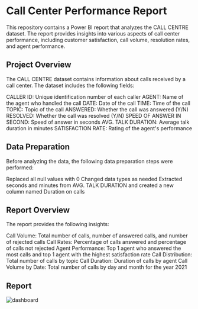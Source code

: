 # Call Center Performance Report 


This repository contains a Power BI report that analyzes the CALL CENTRE dataset. The report provides insights into various aspects of call center performance, including customer satisfaction, call volume, resolution rates, and agent performance.

## Project Overview

The CALL CENTRE dataset contains information about calls received by a call center. The dataset includes the following fields:

CALLER ID: Unique identification number of each caller
AGENT: Name of the agent who handled the call
DATE: Date of the call
TIME: Time of the call
TOPIC: Topic of the call
ANSWERED: Whether the call was answered (Y/N)
RESOLVED: Whether the call was resolved (Y/N)
SPEED OF ANSWER IN SECOND: Speed of answer in seconds
AVG. TALK DURATION: Average talk duration in minutes
SATISFACTION RATE: Rating of the agent's performance
## Data Preparation

Before analyzing the data, the following data preparation steps were performed:

Replaced all null values with 0
Changed data types as needed
Extracted seconds and minutes from AVG. TALK DURATION and created a new column named Duration on calls
## Report Overview

The report provides the following insights:

Call Volume: Total number of calls, number of answered calls, and number of rejected calls
Call Rates: Percentage of calls answered and percentage of calls not rejected
Agent Performance: Top 1 agent who answered the most calls and top 1 agent with the highest satisfaction rate
Call Distribution: Total number of calls by topic
Call Duration: Duration of calls by agent
Call Volume by Date: Total number of calls by day and month for the year 2021

## Report
![dashboard](https://github.com/FERGUOUS-Wafa/Customer-Satisfaction-Analysis-/assets/79210016/aad2057c-9a40-421b-860c-383225fb011d)

